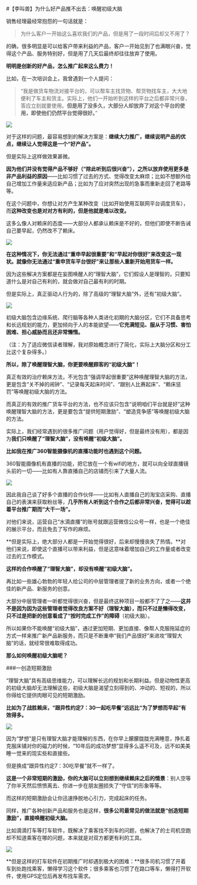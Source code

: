 #【李叫兽】为什么好产品推不出去：唤醒初级大脑

销售经理最经常抱怨的一句话就是：

> 为什么客户一开始这么喜欢我们的产品，但是用了一段时间后却又不用了？

的确，很多明显是可以给客户带来利益的产品，客户一开始见到了也满眼兴奋，觉得这个产品、服务特别好，但是用了几天后最终却往往放弃了使用。

**明明是创新的好产品，怎么推广起来这么费力！**

比如，在一次培训会上，我曾遇到一个人提问：

> “我是做货车物流对接平台的，可以帮车主找货物、帮货物找车主，大大地便利了车主和货主。实际上，他们一开始听到这样的平台之后都非常兴奋，答应立刻就要使用。**但是用了没多久，大部分人却放弃了对这个平台的使用，即使他们仍然平台觉得很好。**”

![](http://mmbiz.qpic.cn/mmbiz/As7mscS0UOBia3VSkhz9n8jjUmTcibs8zqJknTJMoiaZxJByCedoRJBiaeXhO9tvGtibewibGdrHMztLfnSAjW8eiaZwg/640?wx_fmt=jpeg&tp=webp&wxfrom=5&wx_lazy=1)

对于这样的问题，最容易想到的解决方案是：**继续大力推广，继续说明产品的优点，继续让人觉得这是一个“好产品”。**

但是实际上这样做效果甚微。

**因为他们并没有觉得产品不够好（“除此听到后很兴奋”），之所以放弃使用更多是非产品利益的原因**——比如习惯了过去的方式、觉得改变太麻烦；比如不想额外给自己增加工作量来适应新产品；比如为了应对突然出现的急事而重新走回了老路等等。

在这个问题中，你想让对方产生某种改变（比如开始使用互联网平台调度货车），而**这种改变也是对对方有利的，但是他就是难以改变。**

这多么像人对赖床的态度——大部分人都承认赖床是不好的，但他们即使不断告诫自己要早起，仍然改不了赖床。

![](http://mmbiz.qpic.cn/mmbiz/As7mscS0UOBia3VSkhz9n8jjUmTcibs8zqZiaEoWTBrQkEqnnicxfoG0rDAeHswj3RUVYdyaPebuuDy7B5P4otobnw/640?wx_fmt=jpeg&tp=webp&wxfrom=5&wx_lazy=1)

**在这种情况下，你无法通过“重申早起很重要”和“早起对你很好”来改变这一现状。就像你无法通过“重申货车平台很好”来让那些人重新开始用货车一样。**

因为这些解决方案都是在妄图唤醒人的“理智大脑”，它们假设人是理智的，只要知道什么是对自己有利的，就会做对自己最有利的时期。

但是实际上，真正驱动人行为的，除了高级的“理智大脑”外，还有“初级大脑”。

![](http://mmbiz.qpic.cn/mmbiz/As7mscS0UOBia3VSkhz9n8jjUmTcibs8zqDRgVFNhC2GuqHyV71pH2SH9TKJp1gMRblIbKiacghIgLJAvWuwKJfOQ/640?wx_fmt=jpeg&tp=webp&wxfrom=5&wx_lazy=1)

初级大脑包含边缘系统、爬行脑等各种人类进化初期的大脑分区，它们不具备思考和长远规划的能力，更加倾向于人的本能欲望——**它充满短见、服从于习惯、害怕困难、担心威胁而且还非常懒惰。**

（注：为了适应微信读者理解，我对原始概念进行了简化，实际上大脑分区和分工比这个复杂得多。）

**所以，除了唤醒理智大脑，你更要唤醒顾客的“初级大脑”！**

真正有效的治疗赖床方法，不光包含“强调早起很重要”这种唤醒理智大脑的方法，更是包含“关不掉的闹钟”、“记录每天起床时间”、“跟别人比赛起床”、“赖床惩罚”等唤醒初级大脑的方法。

而真正的有效的推广货车平台的方法，也不应该只包含“说明咱们平台就是好”这种唤醒理智大脑的方法，更是要包含“提供短期激励”、“塑造竞争感”等唤醒初级大脑的方法。

实际上，我们经常遇到的很多推广问题（用户觉得好，但是最终没有用），都是因为**我们只唤醒了“理智大脑”，没有唤醒“初级大脑”。**

**比如我在推广360智能摄像机的直播功能时也遇到这个问题。**

360智能摄像机有直播的功能，把它放在一个有wifi的地方，就可以向全球直播镜头前的一切——比如有人靠直播自己的店铺而引来了大量人流。

![](http://mmbiz.qpic.cn/mmbiz/As7mscS0UOBia3VSkhz9n8jjUmTcibs8zqvZXwKa5wv3aQiabsRfXruNwcANv0K8PYYFuvrYiauXOJHXibrfb4RDy2g/640?wx_fmt=jpeg&tp=webp&wxfrom=5&wx_lazy=1)

因此我自己谈了好多个直播的合作伙伴——比如有人直播自己的淘宝店采购、直播自己的表演来获取粉丝等，**几乎所有人听到这个合作之后都非常兴奋，觉得可以趁着平台推广期而“大干一场”。**

对他们来说，运营自己“水滴直播”的账号就跟运营微信公众号一样，也是一个绝佳的展示平台，而且免去了写作的麻烦。

**但是实际上，绝大部分人都是一开始觉得很好，后来却慢慢丧失了热情。**对他们来说，即使这个直播可以带来利益，但是这意味着增加自己的工作量或者改变过去的工作模式。

**这样的合作唤醒了“理智大脑”，却没有唤醒“初级大脑”。**

再比如一些雄心勃勃的年轻人给公司的中层管理者提了新的业务方向，或者一个绝佳的新产品、新服务的创意。

大部分中层管理者一听都觉得很兴奋，但是最终这种项目一般都不了了之——**这并不是因为因为这些管理者觉得改良方案不好（理智大脑），而只不过是懒得改变，只不过是把新的创意看成了“按时完成工作”的障碍**（初级大脑）。

所以如果你不能唤醒“初级大脑”，通过更加短期、更加直接、像帮人克服拖延症的方式一样来推广新产品新服务，而只是不断重申“我们产品很好”来进攻“理智大脑”的话，就经常很难取得成功。

**那么如何唤醒初级大脑呢？**

###一创造短期激励

“理智大脑”具有高级思维能力，可以理解长远的规划和长期利益。但是动物性更高的初级大脑却无法理解这些，初级大脑是渴望立刻得到的、冲动的、短视的，所以你得给它提供肉眼可见的短期激励。

**比如为了战胜赖床，“跟异性约定7：30一起吃早餐”远远比“为了梦想而早起”有效得多。**

![](http://mmbiz.qpic.cn/mmbiz/As7mscS0UOBia3VSkhz9n8jjUmTcibs8zqO0QDqsjd47rpsqjRskGKKN0ia9s7icJibcAFLDg5uPL6yuFkNNWG5y56A/640?wx_fmt=jpeg&tp=webp&wxfrom=5&wx_lazy=1)

因为“梦想”是只有理智大脑才能理解的东西，在你早上朦朦胧胧充满睡意，挣扎着克服床铺对你的磁力的时候，“10年后的成功梦想”显得多么遥不可及，远不如美美睡一觉来的现实些和直接些。

但是换成“跟异性约定7：30吃早餐”就不一样了。

**这是一个非常短期的激励，你的大脑可以立刻想到继续赖床之后的情景**：别人空等了你半天然后愤愤离去、你进一步在朋友圈损失了“守信”的形象等等。

而这样的短期激励会让你迅速挣脱地心引力，完成起床的任务。

同样，推广各种创新产品和服务也是这样，**很多公司最常见的做法就是“创造短期激励”，直接唤醒初级大脑。**

比如滴滴打车等打车软件，既解决了乘客找不到车的问题，也解决了的士司机空跑却不知道乘客在哪的问题，本来就是对双方都更有利的工具。

![](http://mmbiz.qpic.cn/mmbiz/As7mscS0UOBia3VSkhz9n8jjUmTcibs8zq88ZJ99EgPGy2SEttGhoXQPNx9TxxohSlMgvlgaFXWelQicSXbp11gtw/640?wx_fmt=jpeg&tp=webp&wxfrom=5&wx_lazy=1)

**但是这样的打车软件在初期推广时却遇到极大的困难：**很多司机习惯了开着车到处跑找乘客，懒得学习这个软件；很多乘客也习惯了在路口等车，懒得打开软件，使用GPS定位后再发布找车需求。